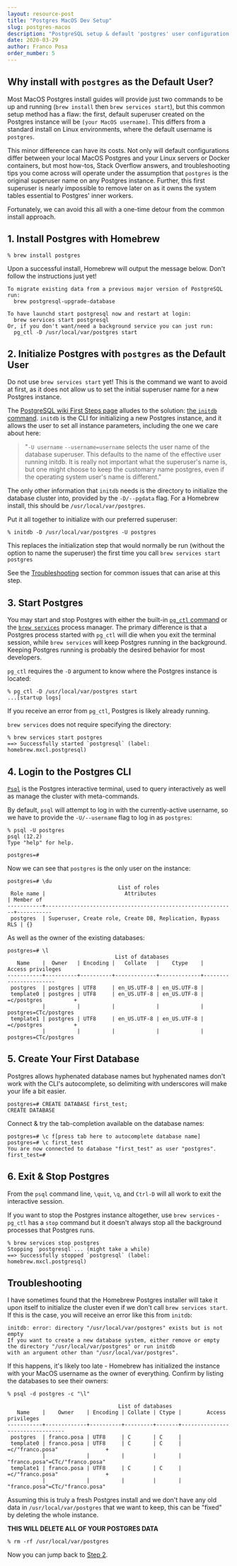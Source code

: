 ```yaml
---
layout: resource-post
title: "Postgres MacOS Dev Setup"
slug: postgres-macos
description: "PostgreSQL setup & default 'postgres' user configuration for MacOS"
date: 2020-03-29
author: Franco Posa
order_number: 5
---
```


## Why install with `postgres` as the Default User?

Most MacOS Postgres install guides will provide just two commands to be up and running (`brew install` then `brew services start`), but this common setup method has a flaw: the first, default superuser created on the Postgres instance will be `[your MacOS username]`.  This differs from a standard install on Linux environments, where the default username is `postgres`.

This minor difference can have its costs. Not only will default configurations differ between your local MacOS Postgres and your Linux servers or Docker containers, but most how-tos, Stack Overflow answers, and troubleshooting tips you come across will operate under the assumption that `postgres` is the original superuser name on any Postgres instance. Further, this first superuser is nearly impossible to remove later on as it owns the system tables essential to Postgres' inner workers.

Fortunately, we can avoid this all with a one-time detour from the common install approach.

## 1. Install Postgres with Homebrew

```
% brew install postgres
```

Upon a successful install, Homebrew will output the message below. Don't follow the instructions just yet!

```
To migrate existing data from a previous major version of PostgreSQL run:
  brew postgresql-upgrade-database

To have launchd start postgresql now and restart at login:
  brew services start postgresql
Or, if you don't want/need a background service you can just run:
  pg_ctl -D /usr/local/var/postgres start
```

## 2.  Initialize Postgres with `postgres` as the Default User

Do not use `brew services start` yet! This is the command we want to avoid at first, as it does not allow us to set the initial superuser name for a new Postgres instance.

The [PostgreSQL wiki First Steps page](https://wiki.postgresql.org/wiki/First_steps) alludes to the solution: [the `initdb` command](https://www.postgresql.org/docs/9.5/app-initdb.html). `initdb` is the CLI for initializing a new Postgres instance, and it allows the user to set all instance parameters, including the one we care about here:

>"`-U username`
>`--username=username` selects the user name of the database superuser. This defaults to the name of the effective user running initdb.
>It is really not important what the superuser's name is, but one might choose to keep the customary name postgres, even if the operating system user's name is different."

The only other information that `initdb` needs is the directory to initialize the database cluster into, provided by the `-D/--pgdata` flag. For a Homebrew install, this should be `/usr/local/var/postgres`.

Put it all together to initialize with our preferred superuser:

```
% initdb -D /usr/local/var/postgres -U postgres
```

This replaces the initialization step that would normally be run (without the option to name the superuser) the first time you call `brew services start postgres`

See the [Troubleshooting](#troubleshooting) section for common issues that can arise at this step.

## 3. Start Postgres

You may start and stop Postgres with either the built-in [`pg_ctl` command](https://www.postgresql.org/docs/9.5/app-pg-ctl.html) or the [`brew services`](https://github.com/Homebrew/homebrew-services) process manager. The primary difference is that a Postgres process started with `pg_ctl` will die when you exit the terminal session, while `brew services` will keep Postgres running in the background. Keeping Postgres running is probably the desired behavior for most developers.

`pg_ctl` requires the `-D` argument to know where the Postgres instance is located:

```
% pg_ctl -D /usr/local/var/postgres start
...[startup logs]
```

If you receive an error from `pg_ctl`, Postgres is likely already running.

`brew services` does not require specifying the directory:

```
% brew services start postgres
==> Successfully started `postgresql` (label: homebrew.mxcl.postgresql)
```


## 4. Login to the Postgres CLI

[`Psql`](https://www.postgresql.org/docs/9.3/app-psql.html) is the Postgres interactive terminal, used to query interactively as well as manage the cluster with meta-commands.

By default, `psql` will attempt to log in with the currently-active username, so we have to provide the `-U/--username` flag to log in as `postgres`:

```
% psql -U postgres
psql (12.2)
Type "help" for help.

postgres=#
```

Now we can see that `postgres` is the only user on the instance:

```
postgres=# \du 
                                   List of roles
 Role name |                         Attributes                         | Member of 
-----------+------------------------------------------------------------+-----------
 postgres  | Superuser, Create role, Create DB, Replication, Bypass RLS | {}
```

As well as the owner of the existing databases:
```
postgres=# \l
                                  List of databases
   Name    |  Owner   | Encoding |   Collate   |    Ctype    |   Access privileges   
-----------+----------+----------+-------------+-------------+-----------------------
 postgres  | postgres | UTF8     | en_US.UTF-8 | en_US.UTF-8 | 
 template0 | postgres | UTF8     | en_US.UTF-8 | en_US.UTF-8 | =c/postgres          +
           |          |          |             |             | postgres=CTc/postgres
 template1 | postgres | UTF8     | en_US.UTF-8 | en_US.UTF-8 | =c/postgres          +
           |          |          |             |             | postgres=CTc/postgres
```

## 5. Create Your First Database

Postgres allows hyphenated database names but hyphenated names don't work with the CLI's autocomplete, so delimiting with underscores will make your life a bit easier.

```
postgres=# CREATE DATABASE first_test;
CREATE DATABASE
```

Connect & try the tab-completion available on the database names:

```
postgres=# \c f[press tab here to autocomplete database name]
postgres=# \c first_test
You are now connected to database "first_test" as user "postgres".
first_test=#
```

## 6. Exit & Stop Postgres

From the `psql` command line, `\quit`, `\q`, and `Ctrl-D` will all work to exit the interactive session.

If you want to stop the Postgres instance altogether, use `brew services` - `pg_ctl` has a `stop` command but it doesn't always stop all the background processes that Postgres runs.

```
% brew services stop postgres
Stopping `postgresql`... (might take a while)
==> Successfully stopped `postgresql` (label: homebrew.mxcl.postgresql)
```

## Troubleshooting

I have sometimes found that the Homebrew Postgres installer will take it upon itself to initialize the cluster even if we don't call `brew services start`. If this is the case, you will receive an error like this from `initdb`:

```
initdb: error: directory "/usr/local/var/postgres" exists but is not empty
If you want to create a new database system, either remove or empty
the directory "/usr/local/var/postgres" or run initdb
with an argument other than "/usr/local/var/postgres".
```

If this happens, it's likely too late - Homebrew has initialized the instance with your MacOS username as the owner of everything. Confirm by listing the databases to see their owners:

```
% psql -d postgres -c "\l"

                                   List of databases
   Name    |    Owner    | Encoding | Collate | Ctype |        Access privileges        
-----------+-------------+----------+---------+-------+---------------------------------
 postgres  | franco.posa | UTF8     | C       | C     | 
 template0 | franco.posa | UTF8     | C       | C     | =c/"franco.posa"               +
           |             |          |         |       | "franco.posa"=CTc/"franco.posa"
 template1 | franco.posa | UTF8     | C       | C     | =c/"franco.posa"               +
           |             |          |         |       | "franco.posa"=CTc/"franco.posa"
```

Assuming this is truly a fresh Postgres install and we don't have any old data in `/usr/local/var/postgres` that we want to keep, this can be "fixed" by deleting the whole instance.

**THIS WILL DELETE ALL OF YOUR POSTGRES DATA**

```
% rm -rf /usr/local/var/postgres
```

Now you can jump back to [Step 2](#2--initialize-postgres-with-postgres-as-the-default-user).